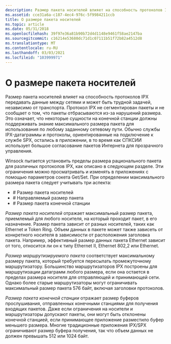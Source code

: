 ```yaml
---
description: Размер пакета носителей влияет на способность протоколов IPX передавать данные между сетями и может быть трудной задачей, независимо от транспорта.
ms.assetid: cce31a6a-c187-4ec4-976c-5f9984211ccb
title: О размере пакета носителей
ms.topic: article
ms.date: 05/31/2018
ms.openlocfilehash: 39f97e36a81b90b72d4d1148e9461f58ae2147ba
ms.sourcegitcommit: c16214e53680dc71d1c07111b51f72b82a4512d8
ms.translationtype: MT
ms.contentlocale: ru-RU
ms.lasthandoff: 03/03/2021
ms.locfileid: "103999971"
---
```

# <a name="about-media-packet-size"></a>О размере пакета носителей

Размер пакета носителей влияет на способность протоколов IPX передавать данные между сетями и может быть трудной задачей, независимо от транспорта. Протокол IPX не сегментирован пакеты и не сообщает о том, что пакеты отбрасываются из-за нарушений размера. Это означает, что некоторые сущности на конечной станции должны поддерживать знание максимального размера пакета для использования по любому заданному сетевому пути. Обычно службы IPX-датаграммы и протоколы, ориентированные на подключение к службе SPX, остались в приложении, в то время как СПКСИИ использует большое согласование пакетов Интернета для прозрачного управления.

Winsock пытается установить пределы размера рационального пакета для различных протоколов IPX, как описано в следующем разделе. Эти ограничения можно просматривать и изменять в приложениях с помощью параметров сокета Get/Set. При определении максимального размера пакета следует учитывать три аспекта:

-   \# Размер пакета носителей
-   \# Направляемый размер пакета
-   \# Размер пакета конечной станции

*Размер пакета носителей* отражает максимальный размер пакета, приемлемый для любого носителя, на который проходит пакет, в его назначение. Размер пакета зависит от разных носителей, таких как Ethernet и Token Ring. Объем данных в пакете может также зависеть от конкретного носителя в зависимости от расположения заголовка пакета. Например, эффективный размер данных пакета Ethernet зависит от того, относится ли он к типу Ethernet II, Ethernet 802,2 или Ethernet.

*Размер маршрутизируемого пакета* соответствует максимальному размеру пакета, который требуется пересылать промежуточному маршрутизатору. Большинство маршрутизаторов IPX построены для маршрутизации датаграмм любого размера, если она остается в пределах размера носителя для отправляющей и принимающей сети. Однако более старые маршрутизаторы могут ограничивать максимальный размер пакета 576 байт, включая заголовки протоколов.

*Размер пакета конечной станции* отражает размер буферов прослушивания, отправленных конечными станциями для получения входящих пакетов. Даже если ограничения на носители и маршрутизаторы допускают пакеты, они могут быть отклонены конечной станцией, если принимающее приложение разместило буфер меньшего размера. Многие традиционные приложения IPX/SPX ограничивают размер буфера получения, так что объем данных не должен превышать 512 или 1024 байт.

 

 



